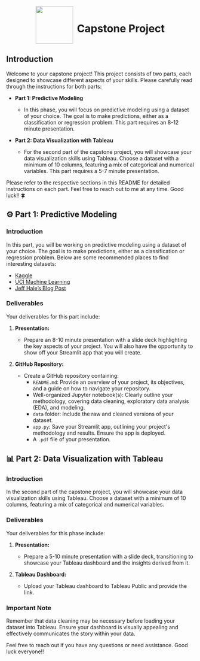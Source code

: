 <div style="display: flex; align-items: center; justify-content: center; text-align: center;">
  <img src="https://coursereport-s3-production.global.ssl.fastly.net/uploads/school/logo/219/original/CT_LOGO_NEW.jpg" width="100" style="margin-right: 10px;">
  <div>
    <h1><b>Capstone Project</b></h1>
  </div>
</div>

## Introduction

Welcome to your capstone project! This project consists of two parts, each designed to showcase different aspects of your skills. Please carefully read through the instructions for both parts:

- **Part 1: Predictive Modeling**
  - In this phase, you will focus on predictive modeling using a dataset of your choice. The goal is to make predictions, either as a classification or regression problem. This part requires an 8-12 minute presentation.

- **Part 2: Data Visualization with Tableau**
  - For the second part of the capstone project, you will showcase your data visualization skills using Tableau. Choose a dataset with a minimum of 10 columns, featuring a mix of categorical and numerical variables. This part requires a 5-7 minute presentation.

Please refer to the respective sections in this README for detailed instructions on each part. Feel free to reach out to me at any time. Good luck!! 🍀


## ⚙️ Part 1: Predictive Modeling

### Introduction

In this part, you will be working on predictive modeling using a dataset of your choice. The goal is to make predictions, either as a classification or regression problem. Below are some recommended places to find interesting datasets:

- [Kaggle](https://www.kaggle.com/datasets)
- [UCI Machine Learning](https://archive.ics.uci.edu/datasets)
- [Jeff Hale’s Blog Post](https://towardsdatascience.com/the-top-10-best-places-to-find-datasets-8d3b4e31c442)

### Deliverables

Your deliverables for this part include:

1. **Presentation:**
   - Prepare an 8-10 minute presentation with a slide deck highlighting the key aspects of your project. You will also have the opportunity to show off your Streamlit app that you will create.

2. **GitHub Repository:**
   - Create a GitHub repository containing:
     - `README.md`: Provide an overview of your project, its objectives, and a guide on how to navigate your repository.
     - Well-organized Jupyter notebook(s): Clearly outline your methodology, covering data cleaning, exploratory data analysis (EDA), and modeling.
     - `data` folder: Include the raw and cleaned versions of your dataset.
     - `app.py`: Save your Streamlit app, outlining your project's methodology and results. Ensure the app is deployed.
     - A `.pdf` file of your presentation.

## 📊 Part 2: Data Visualization with Tableau

### Introduction

In the second part of the capstone project, you will showcase your data visualization skills using Tableau. Choose a dataset with a minimum of 10 columns, featuring a mix of categorical and numerical variables.

### Deliverables

Your deliverables for this phase include:

1. **Presentation:**
   - Prepare a 5-10 minute presentation with a slide deck, transitioning to showcase your Tableau dashboard and the insights derived from it.

2. **Tableau Dashboard:**
   - Upload your Tableau dashboard to Tableau Public and provide the link.

### Important Note

Remember that data cleaning may be necessary before loading your dataset into Tableau. Ensure your dashboard is visually appealing and effectively communicates the story within your data.

Feel free to reach out if you have any questions or need assistance. Good luck everyone!!
